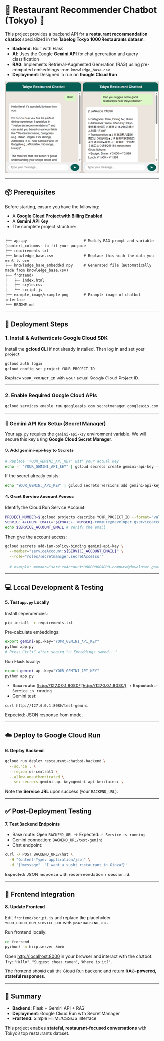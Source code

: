 # 🤖 Restaurant Recommender Chatbot (Tokyo) 🍣

This project provides a backend API for a **restaurant recommendation chatbot** specialized in the **Tabelog Tokyo 1000 Restaurants dataset**.

* **Backend**: Built with Flask
* **AI**: Uses the Google **Gemini API** for chat generation and query classification
* **RAG**: Implements Retrieval-Augmented Generation (RAG) using pre-computed embeddings from `knowledge_base.csv`
* **Deployment**: Designed to run on **Google Cloud Run**

![Robot Head](./example_image/example.png)

---

## 📦 Prerequisites

Before starting, ensure you have the following:

* A **Google Cloud Project with Billing Enabled**
* A **Gemini API Key**
* The complete project structure:

```
.
├── app.py                          # Modify RAG prompt and variable (context_columns) to fit your purpose 
├── requirements.txt
├── knowledge_base.csv              # Replace this with the data you want to use
├── knowledge_base_embedded.npy     # Generated file (automatically made from knowledge_base.csv)
├── frontend/
│   ├── index.html
│   ├── style.css
│   └── script.js
│── example_image/example.png       # Example image of chatbot interface
└── README.md
```

---

## 🚀 Deployment Steps

### 1. Install & Authenticate Google Cloud SDK

Install the **gcloud CLI** if not already installed. Then log in and set your project:

```bash
gcloud auth login
gcloud config set project YOUR_PROJECT_ID
```

Replace `YOUR_PROJECT_ID` with your actual Google Cloud Project ID.

---

### 2. Enable Required Google Cloud APIs

```bash
gcloud services enable run.googleapis.com secretmanager.googleapis.com
```

---

### 🔑 Gemini API Key Setup (Secret Manager)

Your `app.py` requires the `gemini-api-key` environment variable. We will secure this key using **Google Cloud Secret Manager**.

#### 3. Add gemini-api-key to Secrets

```bash
# Replace 'YOUR_GEMINI_API_KEY' with your actual key
echo -n "YOUR_GEMINI_API_KEY" | gcloud secrets create gemini-api-key --data-file=-
```

If the secret already exists:

```bash
echo "YOUR_GEMINI_API_KEY" | gcloud secrets versions add gemini-api-key --data-file=-
```

#### 4. Grant Service Account Access

Identify the Cloud Run Service Account:

```bash
PROJECT_NUMBER=$(gcloud projects describe YOUR_PROJECT_ID --format="value(projectNumber)")
SERVICE_ACCOUNT_EMAIL="${PROJECT_NUMBER}-compute@developer.gserviceaccount.com"
echo $SERVICE_ACCOUNT_EMAIL # Verify the email
```

Then give the account access:

```bash
gcloud secrets add-iam-policy-binding gemini-api-key \
  --member="serviceAccount:${SERVICE_ACCOUNT_EMAIL}" \
  --role="roles/secretmanager.secretAccessor"

  # example: member="serviceAccount:000000000000-compute@developer.gserviceaccount.com"
```

---

## 💻 Local Development & Testing

#### 5. Test `app.py` Locally

Install dependencies:

```bash
pip install -r requirements.txt
```

Pre-calculate embeddings:

```bash
export gemini-api-key="YOUR_GEMINI_API_KEY"
python app.py
# Press Ctrl+C after seeing "✅ Embeddings saved..."
```

Run Flask locally:

```bash
export gemini-api-key="YOUR_GEMINI_API_KEY"
python app.py
```

* Base route: [http://127.0.0.1:8080/](http://127.0.0.1:8080/) → Expected: `✅ Service is running`
* Gemini test:

```bash
curl http://127.0.0.1:8080/test-gemini
```

Expected: JSON response from model.

---

## ☁️ Deploy to Google Cloud Run

#### 6. Deploy Backend

```bash
gcloud run deploy restaurant-chatbot-backend \
  --source . \
  --region us-central1 \
  --allow-unauthenticated \
  --set-secrets gemini-api-key=gemini-api-key:latest \
```

Note the **Service URL** upon success (your `BACKEND_URL`).

---

## ✅ Post-Deployment Testing

#### 7. Test Backend Endpoints

* Base route: Open `BACKEND_URL` → Expected: `✅ Service is running`
* Gemini connection: `BACKEND_URL/test-gemini`
* Chat endpoint:

```bash
curl -X POST BACKEND_URL/chat \
  -H "Content-Type: application/json" \
  -d '{"message": "I want a sushi restaurant in Ginza"}'
```

Expected: JSON response with recommendation + session_id.

---

## 🎨 Frontend Integration

#### 8. Update Frontend

Edit `frontend/script.js` and replace the placeholder `YOUR_CLOUD_RUN_SERVICE_URL` with your `BACKEND_URL`.

Run frontend locally:

```bash
cd frontend
python3 -m http.server 8000
```

Open [http://localhost:8000](http://localhost:8000) in your browser and interact with the chatbot.
Try: `"Hello"`, `"Suggest cheap ramen"`, `"Where is it?"`.

The frontend should call the Cloud Run backend and return **RAG-powered, stateful responses**.

---

## 📖 Summary

* **Backend**: Flask + Gemini API + RAG
* **Deployment**: Google Cloud Run with Secret Manager
* **Frontend**: Simple HTML/CSS/JS interface

This project enables **stateful, restaurant-focused conversations** with Tokyo’s top restaurants dataset.

